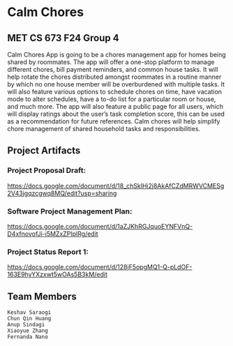# Calm Chores
## MET CS 673 F24 Group 4 

Calm Chores App is going to be a chores management app for homes being shared by roommates. The app will offer a one-stop platform to manage different chores, bill payment reminders, and common house tasks. It will help rotate the chores distributed amongst roommates in a routine manner by which no one house member will be overburdened with multiple tasks. It will also feature various options to schedule chores on time, have vacation mode to alter schedules, have a to-do list for a particular room or house, and much more. The app will also feature a public page for all users, which will display ratings about the user’s task completion score, this can be used as a recommendation for future references. Calm chores will help simplify chore management of shared household tasks and responsibilities.

## Project Artifacts

### Project Proposal Draft:
https://docs.google.com/document/d/18_chSklHi2j8AkAfCZdMRWVCMESg2V43jgqzcgwq8MQ/edit?usp=sharing

### Software Project Management Plan:
https://docs.google.com/document/d/1aZJKhRGJquoEYNFVnQ-D4xfnovofJi-i5MZxZPIplRg/edit

### Project Status Report 1:
https://docs.google.com/document/d/128jF5opgMQ1-Q-pLdOF-163E9hyYXzxwt5wOAs5B3kM/edit

## Team Members
    Keshav Saraogi
    Chun Qin Huang
    Anup Sindagi
    Xiaoyue Zhang
    Fernanda Nano

